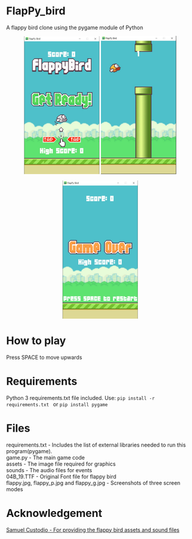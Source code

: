 # FlapPy_bird
A flappy bird clone using the pygame module of Python   


<p align = "center">
  <img text = "Start Screen" src = "/flappy.jpg" width = "40%" /> <img text = "Game Main Screen" src = "/flappy_p.JPG" width = "40%" /> 
</p>

<p align = "center">
  <img text = "Game Over" src = "flappy_g.jpg" width = "40%" >
</p>

# How to play
Press SPACE to move upwards

# Requirements
Python 3
requirements.txt file included.
Use:
```pip install -r requirements.txt ``` or ```pip install pygame```   
    
# Files  
requirements.txt - Includes the list of external libraries needed to run this program(pygame).    
game.py - The main game code      
assets - The image file required for graphics      
sounds - The audio files for events    
04B_19.TTF - Original Font file for flappy bird  
flappy.jpg, flappy_p.jpg and flappy_g.jpg - Screenshots of three screen modes   

# Acknowledgement
[Samuel Custodio - For providing the flappy bird assets and sound files](https://github.com/samuelcust/flappy-bird-assets )  




